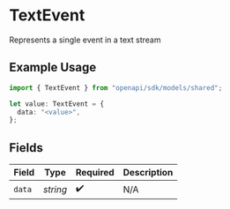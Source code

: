 # TextEvent

Represents a single event in a text stream

## Example Usage

```typescript
import { TextEvent } from "openapi/sdk/models/shared";

let value: TextEvent = {
  data: "<value>",
};
```

## Fields

| Field              | Type               | Required           | Description        |
| ------------------ | ------------------ | ------------------ | ------------------ |
| `data`             | *string*           | :heavy_check_mark: | N/A                |
